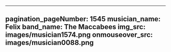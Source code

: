 ------
pagination_pageNumber: 1545
musician_name: Felix
band_name: The Maccabees
img_src: images/musician1574.png
onmouseover_src: images/musician0088.png
------